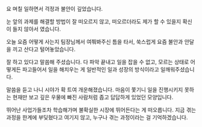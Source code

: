 요 며칠 일하면서 걱정과 불안이 깊었습니다.

눈 앞의 과제를 해결할 방법이 잘 떠오르지 않고, 떠오르더라도 제가 할 수 있을지 확신이 들지 않아서 였습니다. 

오늘 요즘 어떻게 사는지 팀장님께서 여쭤봐주신 틈을 타서, 쑥스럽게 요즘 불안과 안달을 끼고 산다고 털어놓았습니다. 

잘 하고 있다고 말씀해 주셨습니다. 다 파악 끝내고 일을 잡을 수 없고, 모르는 상태로 어떻게든 파고들어서 일을 해치우는 게 일반적인 일과 성장의 방식이라고 일깨워주셨습니다. 

말씀을 듣고 나니 시야가 확 트여 개운해졌습니다.
마음이 쫓기니 일을 진행시키지 못하는 현재만 보고 깊은 우물에 빠진 사람처럼 좁고 답답하게 있었던 모양입니다. 

뛰어난 사업가들조차 학습해가며 불확실한 시장에 뛰어든다는 게 떠오릅니다.
지금 겪는 과정을 한계에 부딪혔다고 여기지 않고, 누구나 겪는 과정이라는 걸 기억하겠습니다. 
